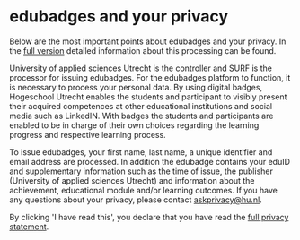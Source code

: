 # edubadges and your privacy

Below are the most important points about edubadges and your privacy. In the [full version](https://raw.githubusercontent.com/edubadges/privacy/master/hogeschool-utrecht/edubadges-formal-text-en.md) detailed information about this processing can be found.

University of applied sciences Utrecht is the controller and SURF is the processor for issuing edubadges. For the edubadges platform to function, it is necessary to process your personal data. By using digital badges, Hogeschool Utrecht enables the students and participant to visibly present their acquired competences at other educational institutions and social media such as LinkedIN. With badges the students and participants are enabled to be in charge of their own choices regarding the learning progress and respective learning process.

To issue edubadges, your first name, last name, a unique identifier and email address are processed. In addition the edubadge contains your eduID and supplementary information such as the time of issue, the publisher (University of applied sciences Utrecht) and information about the achievement, educational module and/or learning outcomes. If you have any questions about your privacy, please contact [askprivacy@hu.nl](mailto:askprivacy@hu.nl).

By clicking 'I have read this', you declare that you have read the [full privacy statement](https://raw.githubusercontent.com/edubadges/privacy/master/hogeschool-utrecht/edubadges-formal-text-en.md).